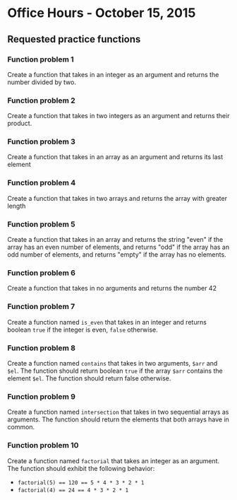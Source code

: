 Office Hours - October 15, 2015
===============================

Requested practice functions
----------------------------

### Function problem 1

Create a function that takes in an integer as an argument and returns the number
divided by two.

### Function problem 2

Create a function that takes in two integers as an argument and returns their
product.

### Function problem 3

Create a function that takes in an array as an argument and returns its last element

### Function problem 4

Create a function that takes in two arrays and returns the array with greater length

### Function problem 5

Create a function that takes in an array and returns the string "even" if the array
has an even number of elements, and returns "odd" if the array has an odd number of elements,
and returns "empty" if the array has no elements.

### Function problem 6

Create a function that takes in no arguments and returns the number 42

### Function problem 7

Create a function named `is_even` that takes in an integer and returns
boolean `true` if the integer is even, `false` otherwise.

### Function problem 8

Create a function named `contains` that takes in two arguments, `$arr` and `$el`.
The function should return boolean `true` if the array `$arr` contains the element `$el`.
The function should return false otherwise.

### Function problem 9

Create a function named `intersection` that takes in two sequential arrays as arguments. The function
should return the elements that both arrays have in common.

### Function problem 10

Create a function named `factorial` that takes an integer as an argument. The function
should exhibit the following behavior:

* `factorial(5) == 120 == 5 * 4 * 3 * 2 * 1`
* `factorial(4) == 24 == 4 * 3 * 2 * 1 `
